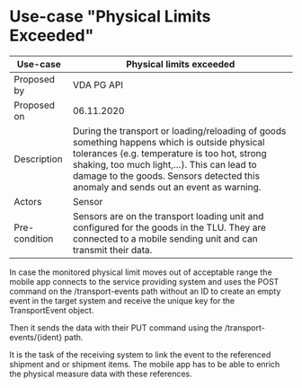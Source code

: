 # Use-case "Physical Limits Exceeded"

Use-case|Physical limits exceeded
---------------------|---------------------------------
Proposed by |VDA PG API
Proposed on |06.11.2020
Description |During the transport or loading/reloading of goods something happens which is outside physical tolerances (e.g. temperature is too hot, strong shaking, too much light,…). This can lead to damage to the goods. Sensors detected this anomaly and sends out an event as warning.   
Actors | Sensor
Pre-condition | Sensors are on the transport loading unit and configured for the goods in the TLU. They are connected to a mobile sending unit and can transmit their data.

In case the monitored physical limit moves out of acceptable range the mobile app connects to the service providing system and uses the POST command on the /transport-events path without an ID to create an empty event in the target system and receive the unique key for the TransportEvent object.

Then it sends the data with their PUT command using the /transport-events/{ident} path.

It is the task of the receiving system to link the event to the referenced shipment and or shipment items. The mobile app has to be able to enrich the physical measure data with these references.

